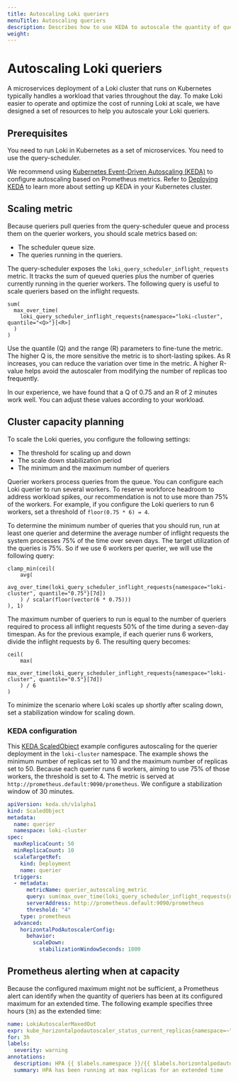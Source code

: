 ```yaml
---
title: Autoscaling Loki queriers
menuTitle: Autoscaling queriers
description: Describes how to use KEDA to autoscale the quantity of queriers for a midrosevices mode Kubernetes deployment.
weight: 
---
```


# Autoscaling Loki queriers

A microservices deployment of a Loki cluster that runs on Kubernetes typically handles a
workload that varies throughout the day.
To make Loki easier to operate and optimize the cost of running Loki at scale,
we have designed a set of resources to help you autoscale your Loki queriers.

## Prerequisites

You need to run Loki in Kubernetes as a set of microservices. You need to use the query-scheduler.

We recommend using [Kubernetes Event-Driven Autoscaling (KEDA)](https://keda.sh/) to configure autoscaling
based on Prometheus metrics. Refer to [Deploying KEDA](https://keda.sh/docs/latest/deploy) to learn more
about setting up KEDA in your Kubernetes cluster.

## Scaling metric

Because queriers pull queries from the query-scheduler queue and process them on the querier workers, you should scale metrics based on:

- The scheduler queue size.
- The queries running in the queriers.

The query-scheduler exposes the `loki_query_scheduler_inflight_requests` metric.
It tracks the sum of queued queries plus the number of queries currently running in the querier workers.
The following query is useful to scale queriers based on the inflight requests.

```promql
sum(
  max_over_time(
    loki_query_scheduler_inflight_requests{namespace="loki-cluster", quantile="<Q>"}[<R>]
  )
)
```

Use the quantile (Q) and the range (R) parameters to fine-tune the metric.
The higher Q is, the more sensitive the metric is to short-lasting spikes.
As R increases, you can reduce the variation over time in the metric.
A higher R-value helps avoid the autoscaler from modifying the number of replicas too frequently.

In our experience, we have found that a Q of 0.75 and an R of 2 minutes work well.
You can adjust these values according to your workload.

## Cluster capacity planning

To scale the Loki queries, you configure the following settings:

- The threshold for scaling up and down
- The scale down stabilization period
- The minimum and the maximum number of queriers

Querier workers process queries from the queue. You can configure each Loki querier to run several workers.
To reserve workforce headroom to address workload spikes, our recommendation is not to use more than 75% of the workers.
For example, if you configure the Loki queriers to run 6 workers, set a threshold of `floor(0.75 * 6) = 4`.

To determine the minimum number of queries that you should run, run at least one querier and determine the average
number of inflight requests the system processes 75% of the time over seven days. The target utilization of the queries is 75%.
So if we use 6 workers per querier, we will use the following query:

```promql
clamp_min(ceil(
    avg(
        avg_over_time(loki_query_scheduler_inflight_requests{namespace="loki-cluster", quantile="0.75"}[7d])
    ) / scalar(floor(vector(6 * 0.75)))
), 1)
```

The maximum number of queriers to run is equal to the number of queriers required to process all inflight
requests 50% of the time during a seven-day timespan.
As for the previous example, if each querier runs 6 workers, divide the inflight requests by 6.
The resulting query becomes:

```promql
ceil(
    max(
        max_over_time(loki_query_scheduler_inflight_requests{namespace="loki-cluster", quantile="0.5"}[7d])
    ) / 6
)
```

To minimize the scenario where Loki scales up shortly after scaling down, set
a stabilization window for scaling down.


### KEDA configuration

This [KEDA ScaledObject](https://keda.sh/docs/latest/concepts/scaling-deployments/) example configures autoscaling
for the querier deployment in the `loki-cluster` namespace.
The example shows the minimum number of replicas set to 10 and the maximum number of replicas set to 50.
Because each querier runs 6 workers, aiming to use 75% of those workers, the threshold is set to 4.
The metric is served at `http://prometheus.default:9090/prometheus`. We configure a stabilization window of 30 minutes.

```yaml
apiVersion: keda.sh/v1alpha1
kind: ScaledObject
metadata:
  name: querier
  namespace: loki-cluster
spec:
  maxReplicaCount: 50
  minReplicaCount: 10
  scaleTargetRef:
    kind: Deployment
    name: querier
  triggers:
  - metadata:
      metricName: querier_autoscaling_metric
      query: sum(max_over_time(loki_query_scheduler_inflight_requests{namespace="loki-cluster", quantile="0.75"}[2m]))
      serverAddress: http://prometheus.default:9090/prometheus
      threshold: "4"
    type: prometheus
  advanced:
    horizontalPodAutoscalerConfig:
      behavior:
        scaleDown:
          stabilizationWindowSeconds: 1800
```

## Prometheus alerting when at capacity

Because the configured maximum might not be sufficient, a Prometheus alert can identify
when the quantity of queriers has been at its configured maximum for an extended time. The following example specifies three hours (`3h`) as the extended time:

```yaml
name: LokiAutoscalerMaxedOut
expr: kube_horizontalpodautoscaler_status_current_replicas{namespace=~"loki-cluster"} == kube_horizontalpodautoscaler_spec_max_replicas{namespace=~"loki-cluster"}
for: 3h
labels:
  severity: warning
annotations:
  description: HPA {{ $labels.namespace }}/{{ $labels.horizontalpodautoscaler }} has been running at max replicas for longer than 3h; this can indicate underprovisioning.
  summary: HPA has been running at max replicas for an extended time
```


